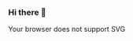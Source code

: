 ### Hi there 👋

<object type="image/svg+xml" data="down.svg">Your browser does not support SVG</object>
